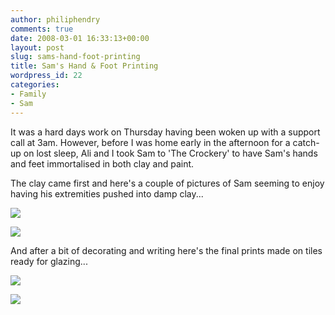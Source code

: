```yaml
---
author: philiphendry
comments: true
date: 2008-03-01 16:33:13+00:00
layout: post
slug: sams-hand-foot-printing
title: Sam's Hand & Foot Printing
wordpress_id: 22
categories:
- Family
- Sam
---
```


It was a hard days work on Thursday having been woken up with a support call at 3am. However, before I was home early in the afternoon for a catch-up on lost sleep, Ali and I took Sam to 'The Crockery' to have Sam's hands and feet immortalised in both clay and paint.

The clay came first and here's a couple of pictures of Sam seeming to enjoy having his extremities pushed into damp clay...

[![](http://philiphendry.files.wordpress.com/2008/03/img-1561.jpg)](http://philiphendry.files.wordpress.com/2008/03/img-1561-8x6.jpg)

[![](http://philiphendry.files.wordpress.com/2008/03/img-1569.jpg)](http://philiphendry.files.wordpress.com/2008/03/img-1569-8x6.jpg)

And after a bit of decorating and writing here's the final prints made on tiles ready for glazing...

[![](http://philiphendry.files.wordpress.com/2008/03/img-1572.jpg)](http://philiphendry.files.wordpress.com/2008/03/img-1572-8x6.jpg)

[![](http://philiphendry.files.wordpress.com/2008/03/img-1573.jpg)](http://philiphendry.files.wordpress.com/2008/03/img-1573-8x6.jpg)
